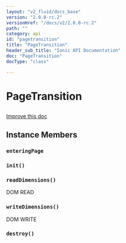 ```yaml
---
layout: "v2_fluid/docs_base"
version: "2.0.0-rc.2"
versionHref: "/docs/v2/2.0.0-rc.2"
path: ""
category: api
id: "pagetransition"
title: "PageTransition"
header_sub_title: "Ionic API Documentation"
doc: "PageTransition"
docType: "class"

---
```










<h1 class="api-title">
<a class="anchor" name="page-transition" href="#page-transition"></a>

PageTransition





</h1>

<a class="improve-v2-docs" href="http://github.com/driftyco/ionic/edit/master/src/transitions/page-transition.ts#L2">
Improve this doc
</a>










<!-- @usage tag -->


<!-- @property tags -->



<!-- instance methods on the class -->

<h2><a class="anchor" name="instance-members" href="#instance-members"></a>Instance Members</h2>

<div id="enteringPage"></div>

<h3>
<a class="anchor" name="enteringPage" href="#enteringPage"></a>
<code>enteringPage</code>
  

</h3>












<div id="init"></div>

<h3>
<a class="anchor" name="init" href="#init"></a>
<code>init()</code>
  

</h3>












<div id="readDimensions"></div>

<h3>
<a class="anchor" name="readDimensions" href="#readDimensions"></a>
<code>readDimensions()</code>
  

</h3>

DOM READ











<div id="writeDimensions"></div>

<h3>
<a class="anchor" name="writeDimensions" href="#writeDimensions"></a>
<code>writeDimensions()</code>
  

</h3>

DOM WRITE











<div id="destroy"></div>

<h3>
<a class="anchor" name="destroy" href="#destroy"></a>
<code>destroy()</code>
  

</h3>















<!-- related link --><!-- end content block -->


<!-- end body block -->

